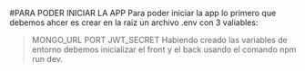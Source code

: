 #PARA PODER INICIAR LA APP
Para poder iniciar la app lo primero que debemos ahcer es crear en la raiz un archivo .env con 3 valiables:
>MONGO_URL
>PORT
>JWT_SECRET
Habiendo creado las variables de entorno debemos inicializar el front y el back usando el comando npm run dev.
